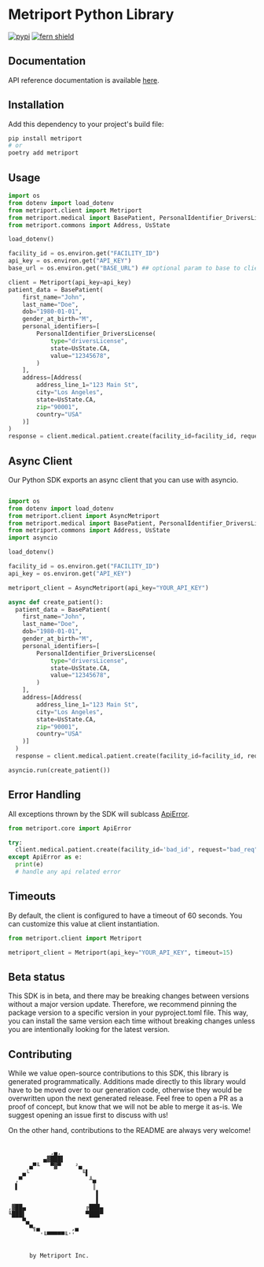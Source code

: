 # Metriport Python Library

[![pypi](https://img.shields.io/pypi/v/metriport.svg)](https://pypi.python.org/pypi/metriport)
[![fern shield](https://img.shields.io/badge/%F0%9F%8C%BF-SDK%20generated%20by%20Fern-brightgreen)](https://buildwithfern.com/?utm_source=metriport/metriport-python/readme)

## Documentation

API reference documentation is available [here](https://docs.metriport.com/home/welcome).

## Installation

Add this dependency to your project's build file:

```bash
pip install metriport
# or
poetry add metriport
```

## Usage
```python
import os
from dotenv import load_dotenv
from metriport.client import Metriport
from metriport.medical import BasePatient, PersonalIdentifier_DriversLicense
from metriport.commons import Address, UsState

load_dotenv()

facility_id = os.environ.get("FACILITY_ID")
api_key = os.environ.get("API_KEY")
base_url = os.environ.get("BASE_URL") ## optional param to base to client if want to point to sandbox url.

client = Metriport(api_key=api_key)
patient_data = BasePatient(
    first_name="John",
    last_name="Doe",
    dob="1980-01-01",
    gender_at_birth="M",
    personal_identifiers=[
        PersonalIdentifier_DriversLicense(
            type="driversLicense",
            state=UsState.CA,
            value="12345678",
        )
    ],
    address=[Address(
        address_line_1="123 Main St",
        city="Los Angeles",
        state=UsState.CA,
        zip="90001",
        country="USA"
    )]
)
response = client.medical.patient.create(facility_id=facility_id, request=patient_data)
```

## Async Client
Our Python SDK exports an async client that you can use with asyncio. 

```python

import os
from dotenv import load_dotenv
from metriport.client import AsyncMetriport
from metriport.medical import BasePatient, PersonalIdentifier_DriversLicense
from metriport.commons import Address, UsState
import asyncio

load_dotenv()

facility_id = os.environ.get("FACILITY_ID")
api_key = os.environ.get("API_KEY")

metriport_client = AsyncMetriport(api_key="YOUR_API_KEY")

async def create_patient():
  patient_data = BasePatient(
    first_name="John",
    last_name="Doe",
    dob="1980-01-01",
    gender_at_birth="M",
    personal_identifiers=[
        PersonalIdentifier_DriversLicense(
            type="driversLicense",
            state=UsState.CA,
            value="12345678",
        )
    ],
    address=[Address(
        address_line_1="123 Main St",
        city="Los Angeles",
        state=UsState.CA,
        zip="90001",
        country="USA"
    )]
  )
  response = client.medical.patient.create(facility_id=facility_id, request=patient_data)

asyncio.run(create_patient())
```

## Error Handling
All exceptions thrown by the SDK will sublcass [ApiError](./src/metriport/core/api_error.py). 

```python
from metriport.core import ApiError

try:
  client.medical.patient.create(facility_id='bad_id', request="bad_req")
except ApiError as e:  
  print(e) 
  # handle any api related error
```

## Timeouts
By default, the client is configured to have a timeout of 60 seconds. You can customize this value at client instantiation.

```python
from metriport.client import Metriport

metriport_client = Metriport(api_key="YOUR_API_KEY", timeout=15)
```

## Beta status

This SDK is in beta, and there may be breaking changes between versions without a major version update. Therefore, we recommend pinning the package version to a specific version in your pyproject.toml file. This way, you can install the same version each time without breaking changes unless you are intentionally looking for the latest version.

## Contributing

While we value open-source contributions to this SDK, this library is generated programmatically. Additions made directly to this library would have to be moved over to our generation code, otherwise they would be overwritten upon the next generated release. Feel free to open a PR as a proof of concept, but know that we will not be able to merge it as-is. We suggest opening an issue first to discuss with us!

On the other hand, contributions to the README are always very welcome!

##

```
            ,▄,
          ▄▓███▌
      ▄▀╙   ▀▓▀    ²▄
    ▄└               ╙▌
  ,▀                   ╨▄
  ▌                     ║
                         ▌
                         ▌
,▓██▄                 ╔███▄
╙███▌                 ▀███▀
    ▀▄
      ▀╗▄         ,▄
         '╙▀▀▀▀▀╙''


      by Metriport Inc.

```
